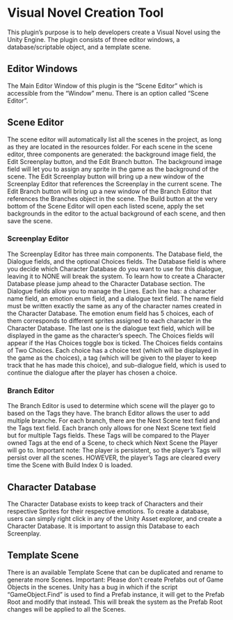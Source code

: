 # Visual Novel Creation Tool
 
This plugin’s purpose is to help developers create a Visual Novel using the Unity Engine. The plugin consists of three editor windows, a database/scriptable object, and a template scene.

## Editor Windows
The Main Editor Window of this plugin is the “Scene Editor” which is accessible from the “Window” menu. There is an option called “Scene Editor”.


## Scene Editor
The scene editor will automatically list all the scenes in the project, as long as they are located in the resources folder. For each scene in the scene editor, three components are generated: the background image field, the Edit Screenplay button, and the Edit Branch button.
The background image field will let you to assign any sprite in the game as the background of the scene. The Edit Screenplay button will bring up a new window of the Screenplay Editor that references the Screenplay in the current scene. The Edit Branch button will bring up a new window of the Branch Editor that references the Branches object in the scene.
The Build button at the very bottom of the Scene Editor will open each listed scene, apply the set backgrounds in the editor to the actual background of each scene, and then save the scene.

### Screenplay Editor
The Screenplay Editor has three main components. The Database field, the Dialogue fields, and the optional Choices fields.
The Database field is where you decide which Character Database do you want to use for this dialogue, leaving it to NONE will break the system. To learn how to create a Character Database please jump ahead to the Character Database section.
The Dialogue fields allow you to manage the Lines. Each line has: a character name field, an emotion enum field, and a dialogue text field. The name field must be written exactly the same as any of the character names created in the Character Database. The emotion enum field has 5 choices, each of them corresponds to different sprites assigned to each character in the Character Database. The last one is the dialogue text field, which will be displayed in the game as the character’s speech.
The Choices fields will appear if the Has Choices toggle box is ticked. The Choices fields contains of Two Choices. Each choice has a choice text (which will be displayed in the game as the choices), a tag (which will be given to the player to keep track that he has made this choice), and sub-dialogue field, which is used to continue the dialogue after the player has chosen a choice.

### Branch Editor
The Branch Editor is used to determine which scene will the player go to based on the Tags they have. The branch Editor allows the user to add multiple branche. For each branch, there are the Next Scene text field and the Tags text field. Each branch only allows for one Next Scene text field but for multiple Tags fields. These Tags will be compared to the Player owned Tags at the end of a Scene, to check which Next Scene the Player will go to.
Important note: The player is persistent, so the player’s Tags will persist over all the scenes. HOWEVER, the player’s Tags are cleared every time the Scene with Build Index 0 is loaded.


## Character Database
The Character Database exists to keep track of Characters and their respective Sprites for their respective emotions. To create a database, users can simply right click in any of the Unity Asset explorer, and create a Character Database. It is important to assign this Database to each Screenplay.

## Template Scene
There is an available Template Scene that can be duplicated and rename to generate more Scenes.
Important: Please don’t create Prefabs out of Game Objects in the scenes. Unity has a bug in which if the script “GameObject.Find” is used to find a Prefab instance, it will get to the Prefab Root and modify that instead. This will break the system as the Prefab Root changes will be applied to all the Scenes.
